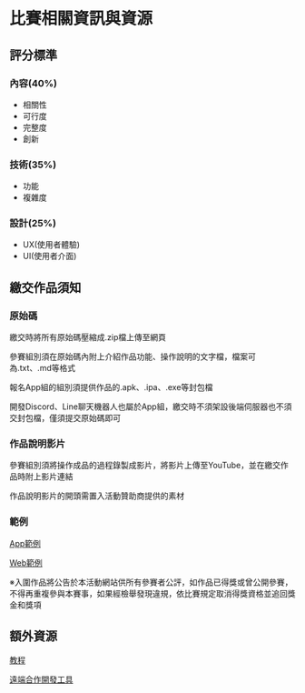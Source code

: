# 比賽相關資訊與資源

## 評分標準

### 內容(40%)

* 相關性
* 可行度
* 完整度
* 創新

### 技術(35%)

* 功能
* 複雜度

### 設計(25%)

* UX(使用者體驗)
* UI(使用者介面)

## 繳交作品須知

### 原始碼

繳交時將所有原始碼壓縮成.zip檔上傳至網頁

參賽組別須在原始碼內附上介紹作品功能、操作說明的文字檔，檔案可為.txt、.md等格式

報名App組的組別須提供作品的.apk、.ipa、.exe等封包檔

開發Discord、Line聊天機器人也屬於App組，繳交時不須架設後端伺服器也不須交封包檔，僅須提交原始碼即可

### 作品說明影片

參賽組別須將操作成品的過程錄製成影片，將影片上傳至YouTube，並在繳交作品時附上影片連結

作品說明影片的開頭需置入活動贊助商提供的素材

### 範例

[App範例](./app_template/)

[Web範例](./web_template/)

※入圍作品將公告於本活動網站供所有參賽者公評，如作品已得獎或曾公開參賽，不得再重複參與本賽事，如果經檢舉發現違規，依比賽規定取消得獎資格並追回獎金和獎項

## 額外資源

[教程](./tutorials.md)

[遠端合作開發工具](./remote-tools)

